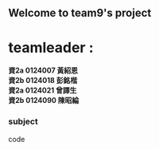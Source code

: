## Welcome to team9's project  ##

# teamleader : #
**資2a 0124007 黃紹恩**<br>
**資2b 0124018 彭銘楷**<br>
**資2a 0124021 曾譯生**<br>
**資2b 0124090 陳昭綸**<br>

### subject ###

code
